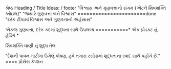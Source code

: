  શ્રેષ્ઠ Heading / Title Ideas: / footer 
"વિશ્વાસ અને ગુણવત્તાનો સંગમ {એટલે શિવશક્તિ ઓઇલ}"
"જયારે ગુણવત્તા બને વિશ્વાસ" =======================done
"દરેક ટીપામાં વિશ્વાસ અને ગુણવત્તાનો અહેસાસ"

એકજ ગુણવત્તા, દરેક કદમાં શુદ્ધતા સાથે ઉપલબ્ધ ===========* એક પ્રોડક્ટ નું હેડિંગ *

શિવશક્તિ ઘાણી નું શુદ્ધ તેલ
 
 "દેશની પાવન માટીમાં ઉગેલું પોષણ, હવે તમારા રસોડામાં શુદ્ધતાના સ્વાદ સાથે પહોંચે છે." ====  પ્રોસેસ કૅપ્શન 
